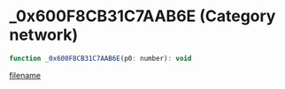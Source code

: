 # _0x600F8CB31C7AAB6E (Category network)

```js
function _0x600F8CB31C7AAB6E(p0: number): void
```

[filename](_0x600F8CB31C7AAB6E_m.md ':include')